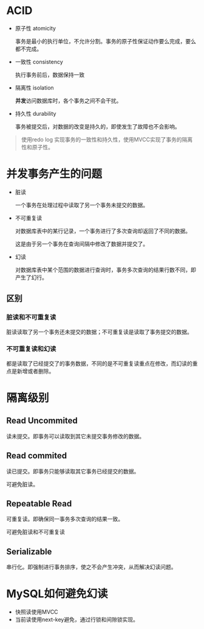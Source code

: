 # ACID

- 原子性 atomicity

  事务是最小的执行单位，不允许分割。事务的原子性保证动作要么完成，要么都不完成。

- 一致性 consistency

  执行事务前后，数据保持一致

- 隔离性 isolation

  **并发**访问数据库时，各个事务之间不会干扰。

- 持久性 durability

  事务被提交后，对数据的改变是持久的，即使发生了故障也不会影响。

> 使用redo log 实现事务的一致性和持久性，使用MVCC实现了事务的隔离性和原子性。

# 并发事务产生的问题

- 脏读

  一个事务在处理过程中读取了另一个事务未提交的数据。

- 不可重复读

  对数据库表中的某行记录，一个事务进行了多次查询却返回了不同的数据。

  这是由于另一个事务在查询间隔中修改了数据并提交了。

- 幻读

  对数据库表中某个范围的数据进行查询时，事务多次查询的结果行数不同，即产生了幻行。

## 区别

### 脏读和不可重复读

脏读读取了另一个事务还未提交的数据；不可重复读是读取了事务提交的数据。

### 不可重复读和幻读

都是读取了已经提交了的事务数据，不同的是不可重复读重点在修改，而幻读的重点是新增或者删除。

# 隔离级别

## Read Uncommited

读未提交。即事务可以读取到其它未提交事务修改的数据。

## Read commited

读已提交。即事务只能够读取其它事务已经提交的数据。

可避免脏读。

## Repeatable Read

可重复读。即确保同一事务多次查询的结果一致。

可避免脏读和不可重复读

## Serializable

串行化。即强制进行事务排序，使之不会产生冲突，从而解决幻读问题。

# MySQL如何避免幻读

- 快照读使用MVCC
- 当前读使用next-key避免，通过行锁和间隙锁实现。